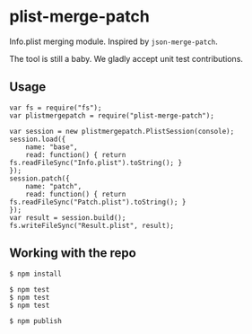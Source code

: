 # plist-merge-patch
Info.plist merging module.
Inspired by `json-merge-patch`.

The tool is still a baby.
We gladly accept unit test contributions.

## Usage
```
var fs = require("fs");
var plistmergepatch = require("plist-merge-patch");

var session = new plistmergepatch.PlistSession(console);
session.load({
	name: "base",
	read: function() { return fs.readFileSync("Info.plist").toString(); }
});
session.patch({
	name: "patch",
	read: function() { return fs.readFileSync("Patch.plist").toString(); }
});
var result = session.build();
fs.writeFileSync("Result.plist", result);
```

## Working with the repo
```
$ npm install

$ npm test
$ npm test
$ npm test

$ npm publish
```